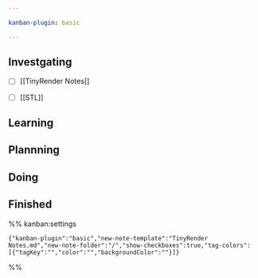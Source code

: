 ```yaml
---

kanban-plugin: basic

---
```


## Investgating

- [ ] [[TinyRender Notes]]
- [ ] [[STL]]


## Learning



## Plannning



## Doing



## Finished





%% kanban:settings
```
{"kanban-plugin":"basic","new-note-template":"TinyRender Notes.md","new-note-folder":"/","show-checkboxes":true,"tag-colors":[{"tagKey":"","color":"","backgroundColor":""}]}
```
%%
